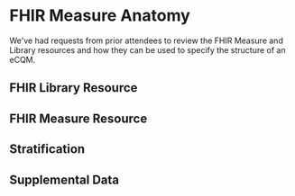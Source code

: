 # FHIR Measure Anatomy

We've had requests from prior attendees to review the FHIR Measure and Library
resources and how they can be used to specify the structure of an eCQM.

## FHIR Library Resource

## FHIR Measure Resource

## Stratification

## Supplemental Data
